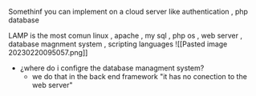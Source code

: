 Somethinf you can implement on a cloud server 
like authentication  , php database 

LAMP is the most comun 
linux , apache , my sql , php 
os , web server , database magnment system  , scripting languages
![[Pasted image 20230220095057.png]]
*  ¿where do i configre the database managment system?
	* we do that in the back end framework  "it has no conection to the web server"
